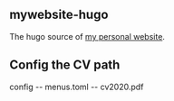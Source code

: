 ## mywebsite-hugo

The hugo source of [my personal website](http://chengjunwang.com).

## Config the CV path

config -- menus.toml -- cv2020.pdf

